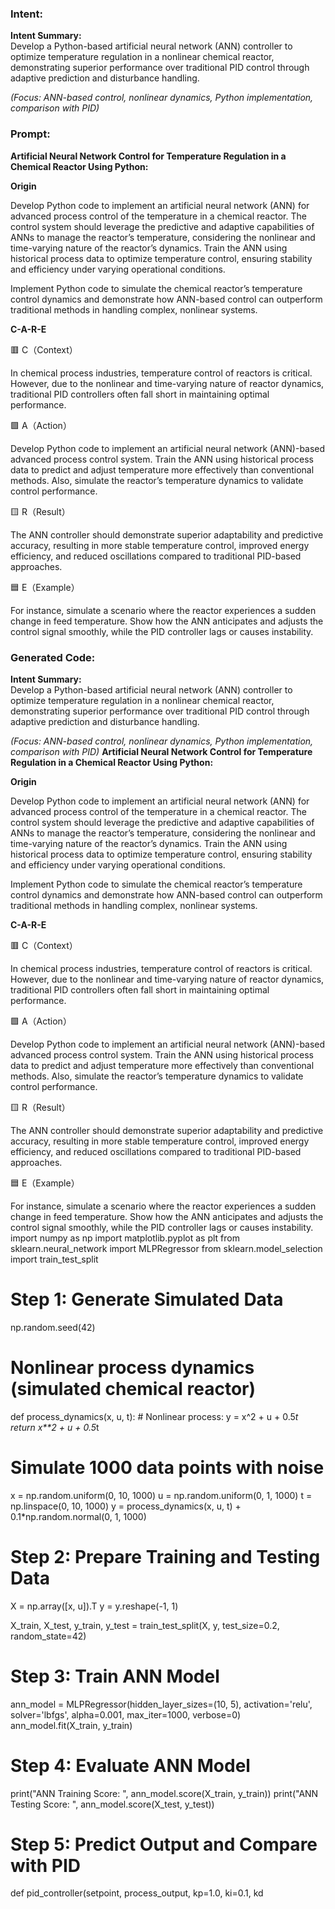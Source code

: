 ### Intent:
**Intent Summary:**  
Develop a Python-based artificial neural network (ANN) controller to optimize temperature regulation in a nonlinear chemical reactor, demonstrating superior performance over traditional PID control through adaptive prediction and disturbance handling.  

*(Focus: ANN-based control, nonlinear dynamics, Python implementation, comparison with PID)*

### Prompt:
**Artificial Neural Network Control for Temperature Regulation in a Chemical Reactor Using Python:**

**Origin**

Develop Python code to implement an artificial neural network (ANN) for advanced process control of the temperature in a chemical reactor. The control system should leverage the predictive and adaptive capabilities of ANNs to manage the reactor’s temperature, considering the nonlinear and time-varying nature of the reactor’s dynamics. Train the ANN using historical process data to optimize temperature control, ensuring stability and efficiency under varying operational conditions.

Implement Python code to simulate the chemical reactor’s temperature control dynamics and demonstrate how ANN-based control can outperform traditional methods in handling complex, nonlinear systems.

**C-A-R-E**

🟥 C（Context）

In chemical process industries, temperature control of reactors is critical. However, due to the nonlinear and time-varying nature of reactor dynamics, traditional PID controllers often fall short in maintaining optimal performance.

🟩 A（Action）

Develop Python code to implement an artificial neural network (ANN)-based advanced process control system. Train the ANN using historical process data to predict and adjust temperature more effectively than conventional methods. Also, simulate the reactor’s temperature dynamics to validate control performance.

🟨 R（Result）

The ANN controller should demonstrate superior adaptability and predictive accuracy, resulting in more stable temperature control, improved energy efficiency, and reduced oscillations compared to traditional PID-based approaches.

🟦 E（Example）

For instance, simulate a scenario where the reactor experiences a sudden change in feed temperature. Show how the ANN anticipates and adjusts the control signal smoothly, while the PID controller lags or causes instability.

### Generated Code:
**Intent Summary:**  
Develop a Python-based artificial neural network (ANN) controller to optimize temperature regulation in a nonlinear chemical reactor, demonstrating superior performance over traditional PID control through adaptive prediction and disturbance handling.  

*(Focus: ANN-based control, nonlinear dynamics, Python implementation, comparison with PID)*
**Artificial Neural Network Control for Temperature Regulation in a Chemical Reactor Using Python:**

**Origin**

Develop Python code to implement an artificial neural network (ANN) for advanced process control of the temperature in a chemical reactor. The control system should leverage the predictive and adaptive capabilities of ANNs to manage the reactor’s temperature, considering the nonlinear and time-varying nature of the reactor’s dynamics. Train the ANN using historical process data to optimize temperature control, ensuring stability and efficiency under varying operational conditions.

Implement Python code to simulate the chemical reactor’s temperature control dynamics and demonstrate how ANN-based control can outperform traditional methods in handling complex, nonlinear systems.

**C-A-R-E**

🟥 C（Context）

In chemical process industries, temperature control of reactors is critical. However, due to the nonlinear and time-varying nature of reactor dynamics, traditional PID controllers often fall short in maintaining optimal performance.

🟩 A（Action）

Develop Python code to implement an artificial neural network (ANN)-based advanced process control system. Train the ANN using historical process data to predict and adjust temperature more effectively than conventional methods. Also, simulate the reactor’s temperature dynamics to validate control performance.

🟨 R（Result）

The ANN controller should demonstrate superior adaptability and predictive accuracy, resulting in more stable temperature control, improved energy efficiency, and reduced oscillations compared to traditional PID-based approaches.

🟦 E（Example）

For instance, simulate a scenario where the reactor experiences a sudden change in feed temperature. Show how the ANN anticipates and adjusts the control signal smoothly, while the PID controller lags or causes instability.
import numpy as np
import matplotlib.pyplot as plt
from sklearn.neural_network import MLPRegressor
from sklearn.model_selection import train_test_split

# Step 1: Generate Simulated Data
np.random.seed(42)

# Nonlinear process dynamics (simulated chemical reactor)
def process_dynamics(x, u, t):
    # Nonlinear process: y = x^2 + u + 0.5*t
    return x**2 + u + 0.5*t

# Simulate 1000 data points with noise
x = np.random.uniform(0, 10, 1000)
u = np.random.uniform(0, 1, 1000)
t = np.linspace(0, 10, 1000)
y = process_dynamics(x, u, t) + 0.1*np.random.normal(0, 1, 1000)

# Step 2: Prepare Training and Testing Data
X = np.array([x, u]).T
y = y.reshape(-1, 1)

X_train, X_test, y_train, y_test = train_test_split(X, y, test_size=0.2, random_state=42)

# Step 3: Train ANN Model
ann_model = MLPRegressor(hidden_layer_sizes=(10, 5), activation='relu', solver='lbfgs', alpha=0.001,
                         max_iter=1000, verbose=0)
ann_model.fit(X_train, y_train)

# Step 4: Evaluate ANN Model
print("ANN Training Score: ", ann_model.score(X_train, y_train))
print("ANN Testing Score: ", ann_model.score(X_test, y_test))

# Step 5: Predict Output and Compare with PID
def pid_controller(setpoint, process_output, kp=1.0, ki=0.1, kd
